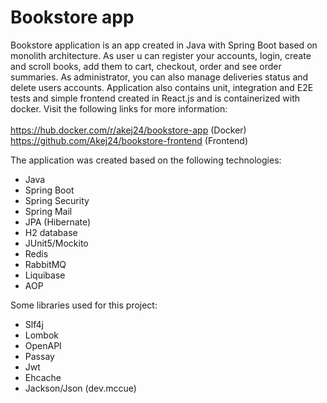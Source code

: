 # Bookstore app

Bookstore application is an app created in Java with Spring Boot based on monolith architecture. As user u can register your accounts, 
login, create and scroll books, add them to cart, checkout, order and see order summaries. As administrator, 
you can also manage deliveries status and delete users accounts. Application also contains unit, integration and E2E tests and simple frontend created
in React.js and is containerized with docker. Visit the following links for more information: <br/><br/>
https://hub.docker.com/r/akej24/bookstore-app (Docker)<br/>
https://github.com/Akej24/bookstore-frontend (Frontend)

The application was created based on the following technologies:
- Java
- Spring Boot
- Spring Security
- Spring Mail
- JPA (Hibernate)
- H2 database
- JUnit5/Mockito
- Redis
- RabbitMQ
- Liquibase
- AOP

Some libraries used for this project:
- Slf4j
- Lombok
- OpenAPI
- Passay
- Jwt
- Ehcache
- Jackson/Json (dev.mccue)